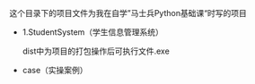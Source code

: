 这个目录下的项目文件为我在自学”马士兵Python基础课“时写的项目

- 1.StudentSystem（学生信息管理系统）

  dist中为项目的打包操作后可执行文件.exe

- case（实操案例）

